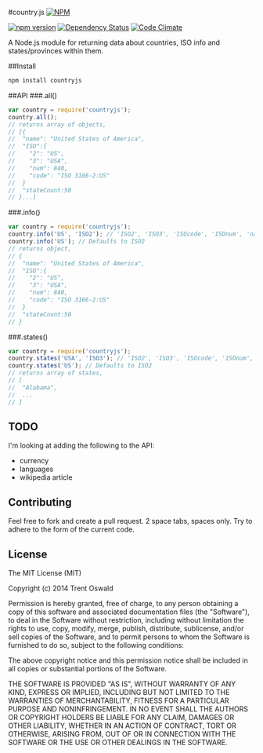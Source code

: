 #country.js
[![NPM](https://nodei.co/npm/countryjs.png)](https://nodei.co/npm/countryjs/)

[![npm version](https://badge.fury.io/js/countryjs.svg)](http://badge.fury.io/js/countryjs) [![Dependency Status](https://david-dm.org/therebelrobot/countryjs.svg)](https://david-dm.org/therebelrobot/countryjs) [![Code Climate](https://codeclimate.com/github/therebelrobot/countryjs/badges/gpa.svg)](https://codeclimate.com/github/therebelrobot/countryjs)

A Node.js module for returning data about countries, ISO info and states/provinces within them.

##Install
```bash
npm install countryjs
```
##API
###.all()
```JavaScript
var country = require('countryjs');
country.all();
// returns array of objects, 
// [{
//  "name": "United States of America",
//  "ISO":{
//    "2": "US",
//    "3": "USA",
//    "num": 840,
//    "code": "ISO 3166-2:US"
//  }
//  "stateCount:50
// }...]
```
###.info()
```JavaScript
var country = require('countryjs');
country.info('US', 'ISO2'); // 'ISO2', 'ISO3', 'ISOcode', 'ISOnum', 'name'
country.info('US'); // Defaults to ISO2
// returns object, 
// {
//  "name": "United States of America",
//  "ISO":{
//    "2": "US",
//    "3": "USA",
//    "num": 840,
//    "code": "ISO 3166-2:US"
//  }
//  "stateCount:50
// }
```
###.states()
```JavaScript
var country = require('countryjs');
country.states('USA', 'ISO3'); // 'ISO2', 'ISO3', 'ISOcode', 'ISOnum', 'name'
country.states('US'); // Defaults to ISO2
// returns array of states, 
// [
//  "Alabama",
//  ...
// ]
```
## TODO
I'm looking at adding the following to the API:
- currency
- languages
- wikipedia article

## Contributing
Feel free to fork and create a pull request. 2 space tabs, spaces only. Try to adhere to the form of the current code.
## License
The MIT License (MIT)

Copyright (c) 2014 Trent Oswald

Permission is hereby granted, free of charge, to any person obtaining a copy
of this software and associated documentation files (the "Software"), to deal
in the Software without restriction, including without limitation the rights
to use, copy, modify, merge, publish, distribute, sublicense, and/or sell
copies of the Software, and to permit persons to whom the Software is
furnished to do so, subject to the following conditions:

The above copyright notice and this permission notice shall be included in all
copies or substantial portions of the Software.

THE SOFTWARE IS PROVIDED "AS IS", WITHOUT WARRANTY OF ANY KIND, EXPRESS OR
IMPLIED, INCLUDING BUT NOT LIMITED TO THE WARRANTIES OF MERCHANTABILITY,
FITNESS FOR A PARTICULAR PURPOSE AND NONINFRINGEMENT. IN NO EVENT SHALL THE
AUTHORS OR COPYRIGHT HOLDERS BE LIABLE FOR ANY CLAIM, DAMAGES OR OTHER
LIABILITY, WHETHER IN AN ACTION OF CONTRACT, TORT OR OTHERWISE, ARISING FROM,
OUT OF OR IN CONNECTION WITH THE SOFTWARE OR THE USE OR OTHER DEALINGS IN THE
SOFTWARE.

